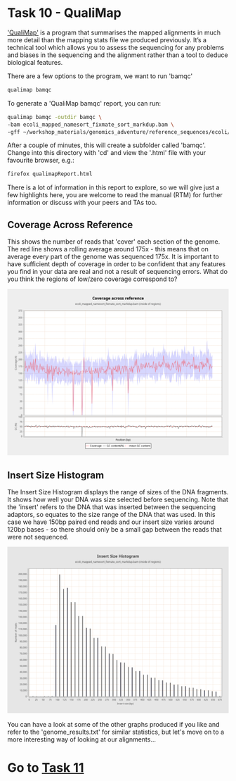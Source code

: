 # Task 10 - QualiMap
['QualiMap'](http://qualimap.bioinfo.cipf.es/) is a program that summarises the mapped alignments in much more detail than the mapping stats file we produced previously. It’s a technical tool which allows you to assess the sequencing for any problems and biases in the sequencing and the alignment rather than a tool to deduce biological features.

There are a few options to the program, we want to run 'bamqc'
```bash
qualimap bamqc
```

To generate a 'QualiMap bamqc' report, you can run:
```bash
qualimap bamqc -outdir bamqc \
-bam ecoli_mapped_namesort_fixmate_sort_markdup.bam \
-gff ~/workshop_materials/genomics_adventure/reference_sequences/ecoli/GCF_000005845.2_ASM584v2_genomic.gff
```

After a couple of minutes, this will create a subfolder called 'bamqc'. Change into this directory with 'cd' and view the '.html' file with your favourite browser, e.g.:
```bash
firefox qualimapReport.html
```

There is a lot of information in this report to explore, so we will give just a few highlights here, you are welcome to read the manual (RTM) for further information or discuss with your peers and TAs too.

## Coverage Across Reference
This shows the number of reads that 'cover' each section of the genome. The red line shows a rolling average around 175x - this means that on average every part of the genome was sequenced 175x. It is important to have sufficient depth of coverage in order to be confident that any features you find in your data are real and not a result of sequencing errors. What do you think the regions of low/zero coverage correspond to?

![Coverage Across Reference](https://github.com/guyleonard/genomics_adventure/blob/e219def38a300ab13dba1aa839c27b3fa7909c27/chapter_2/images/genome_coverage_across_reference.png)

## Insert Size Histogram
The Insert Size Histogram displays the range of sizes of the DNA fragments. It shows how well your DNA was size selected before sequencing. Note that the 'insert' refers to the DNA that was inserted between the sequencing adaptors, so equates to the size range of the DNA that was used. In this case we have 150bp paired end reads and our insert size varies around 120bp bases - so there should only be a small gap between the reads that were not sequenced.

![Insert Size Histogram](https://github.com/guyleonard/genomics_adventure/blob/e219def38a300ab13dba1aa839c27b3fa7909c27/chapter_2/images/genome_insert_size_histogram.png)

You can have a look at some of the other graphs produced if you like and refer to the 'genome_results.txt' for similar statistics, but let's move on to a more interesting way of looking at our alignments...

# Go to [Task 11](https://github.com/guyleonard/genomics_adventure/blob/release/chapter_2/task_11.md)
